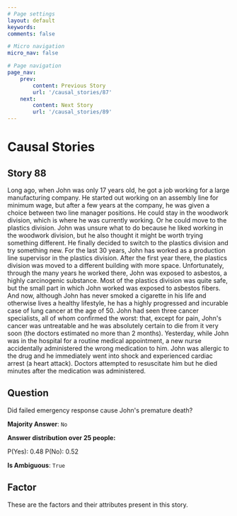 ```yaml
---
# Page settings
layout: default
keywords:
comments: false

# Micro navigation
micro_nav: false

# Page navigation
page_nav:
    prev:
        content: Previous Story
        url: '/causal_stories/87'
    next:
        content: Next Story
        url: '/causal_stories/89'
---
```

# Causal Stories

## Story 88

<div class='text-hightlight'>
Long ago, when John was only 17 years old, he got a job working for a large manufacturing company. He started out working on an assembly line for minimum wage, but after a few years at the company, he was given a choice between two line manager positions. He could stay in the woodwork division, which is where he was currently working. Or he could move to the plastics division. John was unsure what to do because he liked working in the woodwork division, but he also thought it might be worth trying something different. He finally decided to switch to the plastics division and try something new. For the last 30 years, John has worked as a production line supervisor in the plastics division. After the first year there, the plastics division was moved to a different building with more space. Unfortunately, through the many years he worked there, John was exposed to asbestos, a highly carcinogenic substance. Most of the plastics division was quite safe, but the small part in which John worked was exposed to asbestos fibers. And now, although John has never smoked a cigarette in his life and otherwise lives a healthy lifestyle, he has a highly progressed and incurable case of lung cancer at the age of 50. John had seen three cancer specialists, all of whom confirmed the worst: that, except for pain, John's cancer was untreatable and he was absolutely certain to die from it very soon (the doctors estimated no more than 2 months). Yesterday, while John was in the hospital for a routine medical appointment, a new nurse accidentally administered the wrong medication to him. John was allergic to the drug and he immediately went into shock and experienced cardiac arrest (a heart attack). Doctors attempted to resuscitate him but he died minutes after the medication was administered.
</div>

## Question

<p>
<div class='text-hightlight'>Did failed emergency response cause John's premature death?</div>
</p>

**Majority Answer**: <code class="language-plaintext highlighter-rouge">No</code>

**Answer distribution over 25 people:**

<div class="container">
<div class="row">
<div class="col-md-7">
    <div class="slider-container">
        <div class="slider">
            <div class="slider-value" id="sliderValue"></div>
        </div>
        <div class="slider-labels">
            <span id="yesLabel">P(Yes): 0.48</span>
            <span id="noLabel">P(No): 0.52</span>
        </div>
    </div>
</div>
</div>
</div>

**Is Ambiguous**:  <code class="language-plaintext highlighter-rouge">True</code> <!-- False -->

## Factor

These are the factors and their attributes present in this story.

